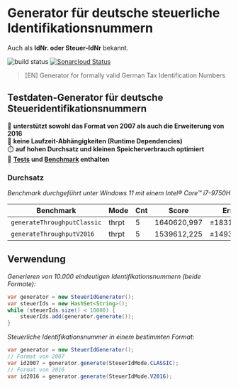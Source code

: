 # Generator für deutsche steuerliche Identifikationsnummern
Auch als **IdNr. oder Steuer-IdNr** bekannt.

![build status](https://github.com/thoweber/steuerid-generator/actions/workflows/maven.yml/badge.svg) 
[![Sonarcloud Status](https://sonarcloud.io/api/project_badges/measure?project=thoweber_steuerid-generator&metric=alert_status)](https://sonarcloud.io/dashboard?id=thoweber_steuerid-generator)

> [EN] Generator for formally valid German Tax Identification Numbers

## Testdaten-Generator für deutsche Steueridentifikationsnummern
💖 **unterstützt sowohl das Format von 2007 als auch die Erweiterung von 2016**  
🤏 **keine Laufzeit-Abhängigkeiten (Runtime Dependencies)**  
⏱️ **auf hohen Durchsatz und kleinen Speicherverbrauch optimiert**  
🦺 **[Tests](https://sonarcloud.io/summary/new_code?id=thoweber_steuerid-generator) und [Benchmark](https://github.com/thoweber/steuerid-generator/blob/main/src/test/java/guru/thomasweber/steuerid/benchmark/BenchmarkRunner.java) enthalten**  


### Durchsatz
_Benchmark durchgeführt unter Windows 11 mit einem Intel® Core™ i7-9750H_

|Benchmark|Mode|Cnt|Score|Error|Units|
|---|---|---|---|---|---|
|`generateThroughputClassic`| thrpt| 5| 1640620,997| ±18312,716| ops/s|
|`generateThroughputV2016`  | thrpt| 5| 1539612,225| ±14934,601| ops/s|

## Verwendung
_Generieren von 10.000 eindeutigen Identifikationsnummern (beide Formate):_
```java
var generator = new SteuerIdGenerator();
var steuerIds = new HashSet<String>();
while (steuerIds.size() < 10000) {
    steuerIds.add(generator.generate());
}
```

_Steuerliche Identifikationsnummer in einem bestimmten Format:_
```java
var generator = new SteuerIdGenerator();
// Format von 2007
var id2007 = generator.generate(SteuerIdMode.CLASSIC);
// Format von 2016
var id2016 = generator.generate(SteuerIdMode.V2016);
```
